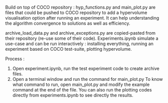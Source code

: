 Build on top of COCO repository : 
hyp_functions.py and main_plot.py are files that could be pushed to COCO repository to add a hypervolume visualisation option after running an experiment. 
It can help understanding the algorithm convergence to solutions as well as efficiency. 

archive_load_data.py and archive_exceptions.py are copied-pasted from their repository (re-use some of their code).
Experiments.ipynb simulate a use-case and can be run interactively : installing everything, running an experiment based on COCO test-suite, plotting hypervolume. 


Process : 

1) Open experiment.ipynb, run the test experiment code to create archive files.
2) Open a terminal window and run the command for main_plot.py
To know what command to run, open main_plot.py and modify the example command at the end of the file.
You can also run the plotting codes directly from experiments.ipynb to see directly the results.
